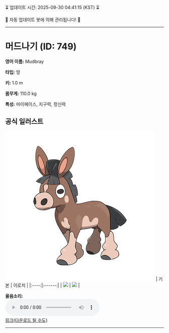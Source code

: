 
⏳ 업데이트 시간: 2025-09-30 04:41:15 (KST) ⏳

🤖 자동 업데이트 봇에 의해 관리됩니다! 🤖

---

# 머드나기 (ID: 749)
**영어 이름:** Mudbray

**타입:** 땅

**키:** 1.0 m

**몸무게:** 110.0 kg

**특성:** 마이페이스, 지구력, 정신력

## 공식 일러스트
![](https://raw.githubusercontent.com/PokeAPI/sprites/master/sprites/pokemon/other/official-artwork/749.png)
| 기본 | 이로치 |
|:----:|:------:|
| <img src="http://play.pokemonshowdown.com/sprites/ani/mudbray.gif" width="200"> | <img src="http://play.pokemonshowdown.com/sprites/ani-shiny/mudbray.gif" width="200"> |

**울음소리:**<br><audio controls src="https://raw.githubusercontent.com/PokeAPI/cries/main/cries/pokemon/latest/749.ogg"></audio><br> [링크(다운로드 될 수도)](https://raw.githubusercontent.com/PokeAPI/cries/main/cries/pokemon/latest/749.ogg)


---
